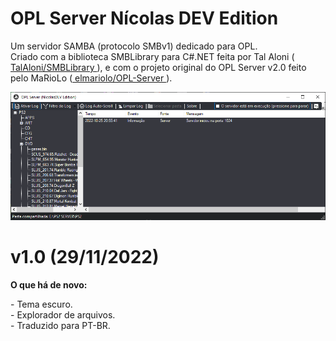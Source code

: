 <h1> OPL Server Nícolas DEV Edition </h1>
<p>Um servidor SAMBA (protocolo SMBv1) dedicado para OPL.<br>Criado com a biblioteca SMBLibrary para C#.NET feita por Tal Aloni (<a href="https://github.com/TalAloni/SMBLibrary"> TalAloni/SMBLibrary <a/>), e com o projeto original do OPL Server v2.0 feito pelo MaRioLo (<a href="https://github.com/elmariolo/OPL-Server"> elmariolo/OPL-Server <a/>). </p>
<img src="https://raw.githubusercontent.com/pedronicolasg/OPL-Server-NDE/main/Screenshots/screenshot1.png"/>
<h1> v1.0 (29/11/2022) </h1>
<p><strong> O que há de novo: </strong></p>
- Tema escuro.<br>
- Explorador de arquivos.<br>
- Traduzido para PT-BR.<br>
